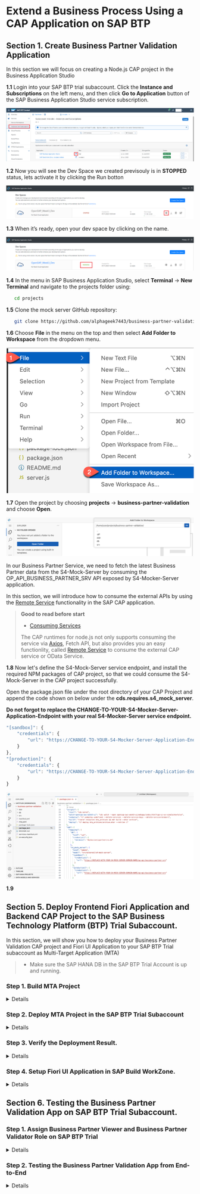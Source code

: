 # Extend a Business Process Using a CAP Application on SAP BTP

## Section 1. Create Business Partner Validation Application

In this section we will focus on creating a Node.js CAP project in the Business Application Studio

**1.1** Login into your SAP BTP trial subaccount. Click the **Instance and Subscriptions** on the left menu, and then click **Go to Application** button of the SAP Business Application Studio service subscription.

![Alt text](./images/cap-dev-1.png)

**1.2** Now you will see the Dev Space we created previsouly is in **STOPPED** status, lets activate it by clicking the Run botton 

![Alt text](./images/cap-dev-2.png)

**1.3** When it’s ready, open your dev space by clicking on the name. 

![Alt text](./images/cap-dev-3.png)


**1.4** In the menu in SAP Business Application Studio, select **Terminal** &rarr; **New Terminal** and navigate to the projects folder using:

   ```bash
      cd projects
   ```

**1.5** Clone the mock server GitHub repository:

   ```bash
      git clone https://github.com/alphageek7443/business-partner-validation
   ```

**1.6** Choose **File** in the menu on the top and then select **Add Folder to Workspace** from the dropdown menu.

  ![add workspace](./images/add_workspace.png)

**1.7** Open the project by choosing **projects** &rarr; **business-partner-validation** and choose **Open**.

  ![add workspace](./images/cap-dev-4.png)

In our Business Partner Service, we need to fetch the latest Business Partner data from the S4-Mock-Server by consuming the OP_API_BUSINESS_PARTNER_SRV API exposed by S4-Mocker-Server application.

In this section, we will introduce how to consume the external APIs by using the [Remote Service](https://cap.cloud.sap/docs/guides/using-services#introduction) functionality in the SAP CAP application.

> **Good to read before start**
>
> - [Consuming Services](https://cap.cloud.sap/docs/guides/using-services)
>
> The CAP runtimes for node.js not only supports consuming the service via [Axios](https://axios-http.com/docs/intro), Fetch API, but also provides you an easy functionlity, called [Remote Service](https://cap.cloud.sap/docs/guides/using-services#introduction) to consume the external CAP service or OData Service.

**1.8** Now let's define the S4-Mock-Server service endpoint, and install the required NPM packages of CAP project, so that we could consume the S4-Mock-Server in the CAP project successfully.

Open the package.json file under the root directory of your CAP Project and append the code shown on below under the **cds.requires.s4_mock_server**. 

**Do not forgot to replace the CHANGE-TO-YOUR-S4-Mocker-Server-Application-Endpoint with your real S4-Mocker-Server service endpoint.**

```node.js
"[sandbox]": {
    "credentials": {
        "url": "https://CHANGE-TO-YOUR-S4-Mocker-Server-Application-Endpoint/op-api-business-partner-srv"
    }
},
"[production]": {
    "credentials": {
        "url": "https://CHANGE-TO-YOUR-S4-Mocker-Server-Application-Endpoint/op-api-business-partner-srv"
    }
}
```
![Alt text](./images/external-url.png)

**1.9** 

## Section 5. Deploy Frontend Fiori Application and Backend CAP Project to the SAP Business Technology Platform (BTP) Trial Subaccount.

In this section, we will show you how to deploy your Business Partner Validation CAP project and Fiori UI Application to your SAP BTP Trial subaccount as Multi-Target Application (MTA)

> - Make sure the SAP HANA DB in the SAP BTP Trial Account is up and running. 

### Step 1. Build MTA Project

<details>
    
---
**1.1** **Right click** on the **mta.yaml** file under your CAP project root directory, and then choose **Build MTA Project** from the menu.

![Alt text](./images/cap-dev-41.png)

**1.2** Once the MTA Build process success, you will see the **build complete message** in your **terminal**. Also there will be a **business-partner-validation_1.0.0.mtar** file generated under the **mta_archieve folder**.

![Alt text](./images/cap-dev-75.png)

</details>

### Step 2. Deploy MTA Project in the SAP BTP Trial Subaccount

<details>

---
**2.1** Right click on the generated **business-partner-validation_1.0.0.mtar** file under the **mta_archieve** folder. Then select **Deploy MTA Achive** option from the menu. This will start the deployment process.

![Alt text](./images/cap-dev-76.png)

**2.2** The **Cloud Foundry Sign In and Targets** page will be poping-up. Choose the **Credentials** as the **Select authentication method**, then **enter the username and password you used to login to the SAP BTP Trial subaccount**. Click **Sign in**.

![Alt text](./images/cap-dev-77.png)

**2.3** Select your SAP BTP trial subaccount and space, then click **Apply** to complete the sign in. 

![Alt text](./images/cap-dev-78.png)

**2.4** After you sign-in successfully, the MTA deployment will be triggered. The deployment can take some minutes. After successful deployment, you will see the **Process finsihed** without any error statement in your terminal.

![Alt text](./images/cap-dev-83.png)

</details>

### Step 3. Verify the Deployment Result. 

<details>

---
**3.1** Let's verify whether our backend CAP project is run and running on your SAP BTP trial subaccount. Issue the command **cf apps** in your terminal. 

![Alt text](./images/cap-dev-84.png)

You should see the **business-partner-validation-srv** is under the **started** status. 

**3.2** The public endpoint of business-partner-validation-srv service will also display in the terminal. Copy the route of the business-partner-validation-srv service from your terminal and open it in the browser.

![Alt text](./images/cap-dev-85.png)

**3.3** If you click on the **BusinessPartner**, **BusinessPartnerAddress** you will see the **401 Unauthorized** error. This means that the XSUAA deployment was also success, since we do not assign BusinessPartnerView or BusinessPartnerValidator role to us on the SAP BTP Trial subaccount.
</details>

### Step 4. Setup Fiori UI Application in SAP Build WorkZone.

<details>

---

**4.1** Go back to your SAP BTP trial subaccount main page. Go to **Instance and Subscription**. Click the **Go to Application** button of the **SAP Build Work Zone, standard edition** service subscription.

![Alt text](./images/cap-dev-86.png)

**4.2** Go to the **Channel Manager**, click the **update content** button of the **HTML5 Apps** channel.

![Alt text](./images/cap-dev-87.png)

**4.3** Go to the **Content Manager**, switch to the **Content Explorer** tab, select the **HTML5 Apps**.

![Alt text](./images/cap-dev-88.png)

**4.4** **Check** the **Manage Business Partner** application in the table, then click **+ Add to My Content** button.

![Alt text](./images/cap-dev-89.png)

**4.6** Switch to the **My Content** tab. Lets create a new Group by click the **+ New** button, and selct Group from the menu.

![Alt text](./images/cap-dev-90.png)

**4.7** Give the **title** of the new Group as **Business Partner Validation**, then **assign the Manage Business Partner HTML5 App to this group**. Click **Save** to save the changes.

![Alt text](./images/cap-dev-91.png)

**4.8** Go back to My Content tab, then click on the Everyone role.

![Alt text](./images/cap-dev-92.png)

**4.9** Click **Edit** button, **assign** the **Manage Business Partner HTML5 app** to this role. Click **Save** to save the changes.

![Alt text](./images/cap-dev-93.png)

**4.10** Go to the **Site Directory**, then click **+ Create Site** button to create a new site. 

![Alt text](./images/cap-dev-94.png)

**4.11** Give the site name as** OpenSAP-AWS-Course-Week3**, then click **Create**.

**4.12** Now let's try out our new site. Click the **Go to site**.

![Alt text](./images/cap-dev-96.png)

**4.13** You can see the Business Partner Validation group that includes the Manage Business Partner apps. Open the Manage Business Partner app by clicking on it.

![Alt text](./images/cap-dev-97.png)

**4.14** Now you have launched your Business Partner Validation app through the SAP Build Work Zone, standard edition successfully.

![Alt text](./images/cap-dev-98.png)

</details>

## Section 6. Testing the Business Partner Validation App on SAP BTP Trial Subaccount.

### Step 1. Assign Business Partner Viewer and Business Partner Validator Role on SAP BTP Trial

<details>
    
---
**1.1**  Go back to your SAP BTP trial subaccount main page. Go to **Security -> Users**. Click on the entry of your user, then click the **Assign Role Collection** button.

![Alt text](./images/cap-dev-99.png)

**1.2** Search for **BusinessPartnerViewer-dev** and **BusinessPartnerValidator-dev** in the Assign Role Collection pop-up window's search bar. Click **Assign Role Collection** button to assign these two roles to yourself.

![Alt text](./images/cap-dev-100.png)
</details>

### Step 2. Testing the Business Partner Validation App from End-to-End

<details>

---
**2.1** Now go back to the **Manage Business Partner** app in the **SAP Build WorkZone**. Click the **Go** Button to view the Business Partner entry fetched from the S4-Mock-Server.

![Alt text](./images/cap-dev-101.png)

**2.2** Click on the first entry in the table, and navigate to the Business Partner details page.

![Alt text](./images/cap-dev-102.png)

**2.3** Since we already assign the Business Partner Validtor role to ourself, so that we could see **Edit** and **Delete** button available to us. Let's start update the Business Partner record by clicking the edit button.

![Alt text](./images/cap-dev-103.png)

**2.4** Please updates the Business Partner data as shown in the image below. After editing click the Save button to save the changes. 

> After this step, the updated data will persist to the SAP HANA Database opnly, but not update in the S4-Mock-Server yet.

![Alt text](./images/cap-dev-104.png)

**2.5** Now let's click the Edit button again, **uncheck** the **Business Partner Central Blocked** check box, and change the **Verification Status** value to **V** by selecting it from the drop-down menu. Then Click the Save button to save the changes.

![Alt text](./images/cap-dev-105.png)

**2.6** Now you will see that the upodated ZipCode value 12345 has been persisted back to the S4-Mock-Server, and our application is working as desired. We are all set now.

</details>